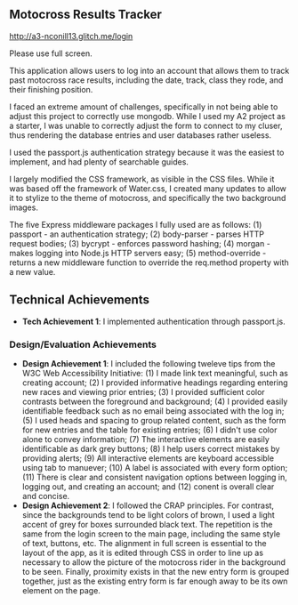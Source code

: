 ## Motocross Results Tracker

http://a3-nconill13.glitch.me/login

Please use full screen.

This application allows users to log into an account that allows them to track past
motocross race results, including the date, track, class they rode, and their finishing
position. 

I faced an extreme amount of challenges, specifically in not being able to adjust this 
project to correctly use mongodb. While I used my A2 project as a starter, I was unable
to correctly adjust the form to connect to my cluser, thus rendering the database entries
and user databases rather useless.

I used the passport.js authentication strategy because it was the easiest to implement, and
had plenty of searchable guides.

I largely modified the CSS framework, as visible in the CSS files. While it was based off
the framework of Water.css, I created many updates to allow it to stylize to the theme
of motocross, and specifically the two background images.

The five Express middleware packages I fully used are as follows: (1) passport - an authentication
strategy; (2) body-parser - parses HTTP request bodies; (3) bycrypt - enforces password hashing;
(4) morgan - makes logging into Node.js HTTP servers easy; (5) method-override - returns a 
new middleware function to override the req.method property with a new value.

## Technical Achievements
- **Tech Achievement 1**: I implemented authentication through passport.js.

### Design/Evaluation Achievements
- **Design Achievement 1**: I included the following tweleve tips from the W3C Web 
Accessibility Initiative: (1) I made link text meaningful, such as creating account; (2)
I provided informative headings regarding entering new races and viewing prior entries;
(3) I provided sufficient color contrasts between the foreground and background; (4) I provided
easily identifiable feedback such as no email being associated with the log in; (5) I used
heads and spacing to group related content, such as the form for new entries and the table
for existing entries; (6) I didn't use color alone to convey information; (7) The interactive 
elements are easily identificable as dark grey buttons; (8) I help users correct mistakes by
providing alerts; (9) All interactive elements are keyboard accessible using tab to manuever; (10)
A label is associated with every form option; (11) There is clear and consistent navigation options 
between logging in, logging out, and creating an account; and (12) conent is overall clear and concise.
- **Design Achievement 2**: I followed the CRAP principles. For contrast, since the
backgrounds tend to be light colors of brown, I used a light accent of grey for boxes
surrounded black text. The repetition is the same from the login screen to the main page,
including the same style of text, buttons, etc. The alignment in full screen is essential
to the layout of the app, as it is edited through CSS in order to line up as necessary
to allow the picture of the motocross rider in the background to be seen. Finally,
proximity exists in that the new entry form is grouped together, just as the existing
entry form is far enough away to be its own element on the page.
